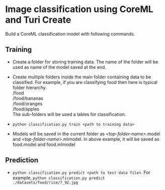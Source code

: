 # Image classification using CoreML and Turi Create

Build a CoreML classification model with following commands.

## Training

- Create a folder for storing training data. The name of the folder will be used as name of the model saved at the end.
- Create multiple folders inside the main folder containing data to be classified. For example, if you are classifying food then here is typical folder hierarchy. \
/food \
/food/bananas \
/food/oranges \
/food/apples \
The sub-folders will be used a lables for classification.

- `python classification.py train <path to training data>`
- Models will be saved in the current folder as *\<top-folder-name\>*.model and *\<top-folder-name\>*.mlmodel. In above example, it will be saved as food.model and food.mlmodel

## Prediction
- `python classification.py predict <path to test data file>`. For example,
`python classification.py predict ./datasets/food/rice/7_92.jpg`
